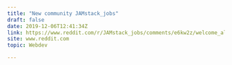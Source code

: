 ```yaml
---
title: "New community JAMstack_jobs"
draft: false
date: 2019-12-06T12:41:34Z
link: https://www.reddit.com/r/JAMstack_jobs/comments/e6kw2z/welcome_all/?utm_medium=RSS&utm_source=hune
site: www.reddit.com
topic: Webdev  

---
```

